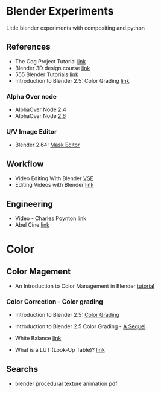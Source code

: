 # Blender Experiments

Little blender experiments with compositing and python

## References

* The Cog Project Tutorial [link](http://www.cogfilms.com/tutorials.html)
* Blender 3D design course [link](http://gryllus.net/Blender/3D.html)
* 555 Blender Tutorials [link](http://filmmakeriq.com/2009/04/555-blender-tutorials/)
* Introduction to Blender 2.5: Color Grading [link](https://www.packtpub.com/books/content/introduction-blender-25-color-grading)

### Alpha Over node
 * AlphaOver Node  [2.4](http://wiki.blender.org/index.php/Doc:2.4/Manual/Composite_Nodes/Types/Color#AlphaOver_Node)
 * AlphaOver Node [2.6](http://www.blender.org/manual/composite_nodes/types/color/alpha_over.html)
 
### U/V Image Editor
* Blender 2.64:  [Mask Editor](http://wiki.blender.org/index.php/Dev:Ref/Release_Notes/2.64/Mask_Editor)





## Workflow
* Video Editing With Blender [VSE](http://monochrome.sutic.nu/2010/06/14/video-editing-with-blender.html)
* Editing Videos with Blender [link](http://www.blendtuts.com/video_editing)

## Engineering
* Video - Charles Poynton [link](http://www.poynton.com/Poynton-video-eng.html)
* Abel Cine [link](http://training.abelcine.com/workshops/dit-and-engineering-workshops/)

# Color

## Color Magement 

* An Introduction to Color Management in Blender [tutorial](http://wiki.blender.org/index.php/User:Sobotka/Color_Management)

### Color Correction -  Color grading
* Introduction to Blender 2.5: [Color Grading](https://www.packtpub.com/books/content/introduction-blender-25-color-grading)
* Introduction to Blender 2.5 Color Grading - [A Sequel](https://www.packtpub.com/books/content/introduction-blender-25-color-grading-sequel)
* White Balance [link](http://www.luceri.it/2011/04/white-balance-with-blender)


* What is a LUT (Look-Up Table)? [link](http://wolfcrow.com/blog/what-is-a-lut-look-up-table/)


## Searchs

* blender procedural texture animation pdf
